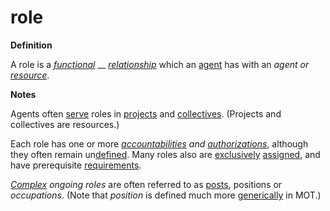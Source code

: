 # role

**Definition**

A role is a [_functional_](https://github.com/gcassel/Modular-Organization-Terminology/blob/master/terms/function.md) __ [_relationship_](https://github.com/gcassel/Modular-Organization-Terminology/blob/master/terms/relate.md) which an [agent](https://github.com/gcassel/Modular-Organization-Terminology/blob/master/terms/agent.md) has with an _agent or_ [_resource_](https://github.com/gcassel/Modular-Organization-Terminology/blob/master/terms/resource.md).

**Notes**

Agents often [serve](https://github.com/gcassel/Modular-Organization-Terminology/blob/master/terms/serve.md) roles in [projects](https://github.com/gcassel/Modular-Organization-Terminology/blob/master/terms/project.md) and [collectives](https://github.com/gcassel/Modular-Organization-Terminology/blob/master/terms/collective.md). (Projects and collectives are resources.)

Each role has one or more [_accountabilities_](https://github.com/gcassel/Modular-Organization-Terminology/blob/master/terms/accountability.md) _and_ [_authorizations_](https://github.com/gcassel/Modular-Organization-Terminology/blob/master/terms/authorize.md), although they often remain un[defined](https://github.com/gcassel/Modular-Organization-Terminology/blob/master/terms/define.md). Many roles also are [exclusively](https://github.com/gcassel/Modular-Organization-Terminology/blob/master/terms/exclude.md) [assigned](https://github.com/gcassel/Modular-Organization-Terminology/blob/master/terms/assign.md), and have prerequisite [requirements](https://github.com/gcassel/Modular-Organization-Terminology/blob/master/terms/require.md).

[_Complex_](https://github.com/gcassel/Modular-Organization-Terminology/blob/master/terms/complex.md) _ongoing roles_ are often referred to as [posts](https://github.com/gcassel/Modular-Organization-Terminology/blob/master/terms/post.md), positions or _occupations_. (Note that _position_ is defined much more [generically](https://github.com/gcassel/Modular-Organization-Terminology/blob/master/terms/generic.md) in MOT.)
